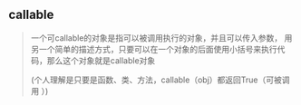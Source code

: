 
## **callable**

>一个可callable的对象是指可以被调用执行的对象，并且可以传入参数， 用另一个简单的描述方式，只要可以在一个对象的后面使用小括号来执行代码，那么这个对象就是callable对象
>
>(个人理解是只要是函数、类、方法，callable（obj）都返回True（可被调用 ）)


